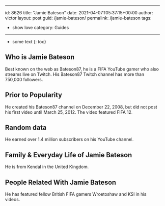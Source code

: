  ---
id: 8626
title: "Jamie Bateson"
date: 2021-04-07T05:37:15+00:00
author: victor
layout: post
guid: /jamie-bateson/
permalink: /jamie-bateson
tags:
 - show love
category: Guides
---

* some text
{: toc}

## Who is Jamie Bateson

Best known on the web as Bateson87, he is a FIFA YouTube gamer who also streams live on Twitch. His Bateson87 Twitch channel has more than 750,000 followers.   

## Prior to Popularity

He created his Bateson87 channel on December 22, 2008, but did not post his first video until March 25, 2012. The video featured FIFA 12. 

## Random data

He earned over 1.4 million subscribers on his YouTube channel. 

## Family & Everyday Life of Jamie Bateson

He is from Kendal in the United Kingdom.

## People Related With Jamie Bateson

He has featured fellow British FIFA gamers Wroetoshaw and KSI in his videos.
 